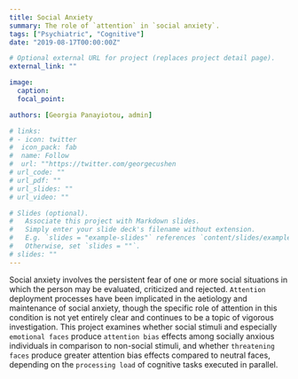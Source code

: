 ```yaml
---
title: Social Anxiety
summary: The role of `attention` in `social anxiety`.
tags: ["Psychiatric", "Cognitive"]
date: "2019-08-17T00:00:00Z"

# Optional external URL for project (replaces project detail page).
external_link: ""

image:
  caption: 
  focal_point: 

authors: [Georgia Panayiotou, admin]

# links:
# - icon: twitter
#  icon_pack: fab
#  name: Follow
#  url: ""https://twitter.com/georgecushen
# url_code: ""
# url_pdf: ""
# url_slides: ""
# url_video: ""

# Slides (optional).
#   Associate this project with Markdown slides.
#   Simply enter your slide deck's filename without extension.
#   E.g. `slides = "example-slides"` references `content/slides/example-slides.md`.
#   Otherwise, set `slides = ""`.
# slides: ""
---
```


Social anxiety involves the persistent fear of one or more social situations in which the person may be evaluated, criticized and rejected. `Attention` deployment processes have been implicated in the aetiology and maintenance of social anxiety, though the specific role of attention in this condition is not yet entirely clear and continues to be a topic of vigorous investigation. This project examines whether social stimuli and especially `emotional faces` produce `attention bias` effects among socially anxious individuals in comparison to non-social stimuli, and whether `threatening faces` produce greater attention bias effects compared to neutral faces, depending on the `processing load` of cognitive tasks executed in parallel.

